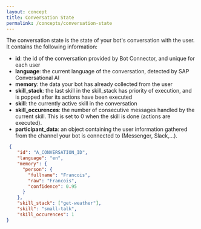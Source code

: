 ```yaml
---
layout: concept
title: Conversation State
permalink: /concepts/conversation-state
---
```


The conversation state is the state of your bot's conversation with the user. It contains the following information:

- **id**: the id of the conversation provided by Bot Connector, and unique for each user
- **language**: the current language of the conversation, detected by SAP Conversational AI
- **memory**: the data your bot has already collected from the user
- **skill_stack**: the last skill in the skill_stack has priority of execution, and is popped after its actions have been executed
- **skill**: the currently active skill in the conversation
- **skill_occurences**: the number of consecutive messages handled by the current skill. This is set to 0 when the skill is done (actions are executed).
- **participant_data**: an object containing the user information gathered from the channel your bot is connected to (Messenger, Slack,...).

~~~ json
 {
    "id": "A_CONVERSATION_ID",
    "language": "en",
    "memory": {
      "person": {
        "fullname": "Francois",
        "raw": "Francois",
        "confidence": 0.95
      }
    },
    "skill_stack": ["get-weather"],
    "skill": "small-talk",
    "skill_occurences": 1
}
~~~
